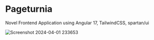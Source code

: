 # Pageturnia
Novel Frontend Application using Angular 17, TailwindCSS, spartan/ui

![Screenshot 2024-04-01 233653](https://github.com/TanasitISTG/Pageturnia/assets/88095486/ac9452f3-26ad-4c71-8f8b-8399ed12c1de)
